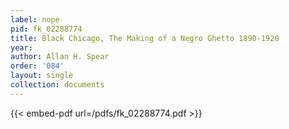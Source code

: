 ```yaml
---
label: nope
pid: fk_02288774
title: Black Chicago, The Making of a Negro Ghetto 1890-1920
year:
author: Allan H. Spear
order: '084'
layout: single
collection: documents
---
```



{{< embed-pdf url=/pdfs/fk_02288774.pdf >}}